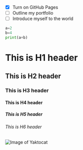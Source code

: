 - [x] Turn on GitHub Pages
- [ ] Outline my portfolio
- [ ] Introduce myself to the world

``` python
a=2
b=4
print(a+b)
```



# This is H1 header
## This is H2 header
### This is H3 header
#### This is H4 header
##### This is H5 header
###### This is H6 header


![Image of Yaktocat](https://octodex.github.com/images/yaktocat.png)
